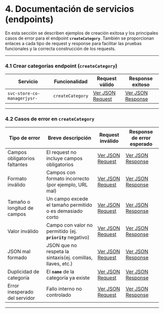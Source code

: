 # 4. Documentación de servicios (endpoints)

En esta sección se describen ejemplos de creación exitosa y los principales casos de error para el endpoint **`createCategory`**. También se proporcionan enlaces a cada tipo de request y response para facilitar las pruebas funcionales y la correcta construcción de los requests.

---

### 4.1 Crear categorías endpoint (`createCategory`)

| **Servicio**                | **Funcionalidad** | **Request válido**                                                                       | **Response exitoso**                                                                       |
| --------------------------- | ----------------- | ---------------------------------------------------------------------------------------- | ------------------------------------------------------------------------------------------ |
| `svc-store-co-managerjysr-` | `createCategory`  | [Ver JSON Request](service-documentation-jsons-create-brand.md#request---createcategory) | [Ver JSON Response](service-documentation-jsons-create-brand.md#response---createcategory) |

---

### 4.2 Casos de error en `createCategory`

| **Tipo de error**             | **Breve descripción**                                       | **Request inválido**                                                                                        | **Response de error esperado**                                                                                |
| ----------------------------- | ----------------------------------------------------------- | ----------------------------------------------------------------------------------------------------------- | ------------------------------------------------------------------------------------------------------------- |
| Campos obligatorios faltantes | El request no incluye campos obligatorios                   | [Ver JSON Request](service-documentation-jsons-create-brand.md#request---campos---obligatorios---faltantes) | [Ver JSON Response](service-documentation-jsons-create-brand.md#response---campos---obligatorios---faltantes) |
| Formato inválido              | Campos con formato incorrecto (por ejemplo, URL mal)        | [Ver JSON Request](service-documentation-jsons-create-brand.md#request---formato---inválido)                | [Ver JSON Response](service-documentation-jsons-create-brand.md#response---formato---inválido)                |
| Tamaño o longitud de campos   | Un campo excede el tamaño permitido o es demasiado corto    | [Ver JSON Request](service-documentation-jsons-create-brand.md#request---longitud---inválida)               | [Ver JSON Response](service-documentation-jsons-create-brand.md#response---longitud---inválida)               |
| Valor inválido                | Campo con valor no permitido (ej. **`priority`** negativo)  | [Ver JSON Request](service-documentation-jsons-create-brand.md#request---valor---inválido)                  | [Ver JSON Response](service-documentation-jsons-create-brand.md#response---valor---inválido)                  |
| JSON mal formado              | JSON que no respeta la sintaxis(ej. comillas, llaves, etc.) | [Ver JSON Request](service-documentation-jsons-create-brand.md#request---JSON---inválido)                   | [Ver JSON Response](service-documentation-jsons-create-brand.md#response---JSON---inválido)                   |
| Duplicidad de categoría       | El **`name`** de la categoría ya existe                     | [Ver JSON Request](service-documentation-jsons-create-brand.md#request---nombre---duplicado)                | [Ver JSON Response](service-documentation-jsons-create-brand.md#response---nombre---duplicado)                |
| Error inesperado del servidor | Fallo interno no controlado                                 | [Ver JSON Request](service-documentation-jsons-create-brand.md#request---error---interno)                   | [Ver JSON Response](service-documentation-jsons-create-brand.md#response---error---interno)                   |

---
